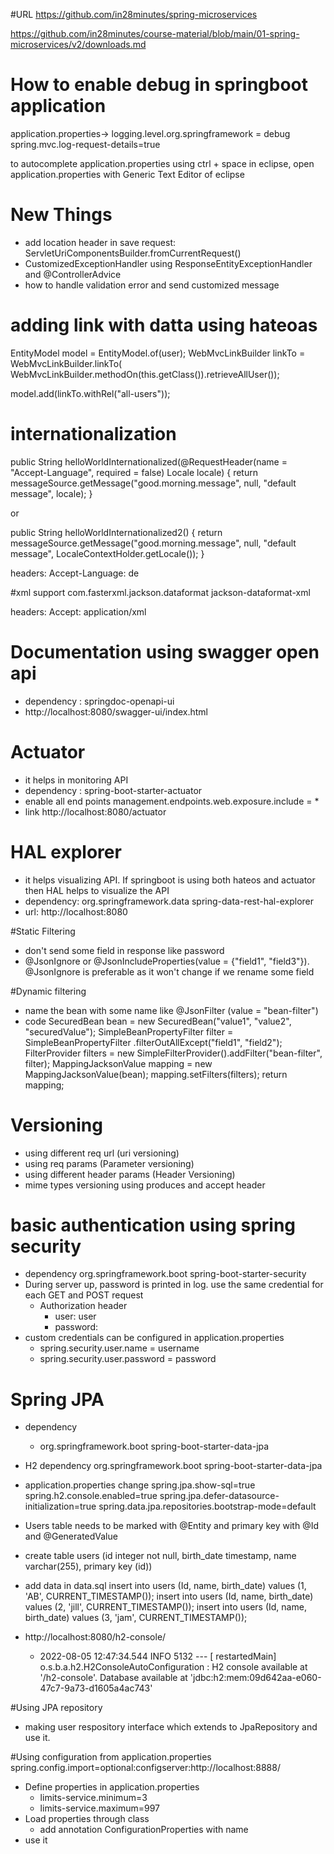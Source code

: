 #URL
https://github.com/in28minutes/spring-microservices

https://github.com/in28minutes/course-material/blob/main/01-spring-microservices/v2/downloads.md

# How to enable debug in springboot application
application.properties->
logging.level.org.springframework = debug
spring.mvc.log-request-details=true

to autocomplete application.properties using ctrl + space in eclipse, open application.properties with Generic Text Editor of eclipse

# New Things
- add location header in save request: ServletUriComponentsBuilder.fromCurrentRequest()
- CustomizedExceptionHandler using ResponseEntityExceptionHandler and @ControllerAdvice
- how to handle validation error and send customized message

# adding link with datta using hateoas
EntityModel <User> model = EntityModel.of(user);
WebMvcLinkBuilder linkTo = WebMvcLinkBuilder.linkTo(
				WebMvcLinkBuilder.methodOn(this.getClass()).retrieveAllUser());
		
model.add(linkTo.withRel("all-users"));

# internationalization
public String helloWorldInternationalized(@RequestHeader(name = "Accept-Language", required = false) Locale locale) {
		return messageSource.getMessage("good.morning.message", null, "default message", locale);
}
	
or

public String helloWorldInternationalized2() {
		return messageSource.getMessage("good.morning.message", null, "default message", LocaleContextHolder.getLocale());
}

headers: 
Accept-Language: de
	
#xml support
<dependency>
			<groupId>com.fasterxml.jackson.dataformat</groupId>
			<artifactId>jackson-dataformat-xml</artifactId>
</dependency>

headers:
Accept: application/xml

# Documentation using swagger open api
- dependency : springdoc-openapi-ui
- http://localhost:8080/swagger-ui/index.html

# Actuator
- it helps in monitoring API
- dependency : spring-boot-starter-actuator
- enable all end points
     management.endpoints.web.exposure.include = *
- link
   http://localhost:8080/actuator
   
# HAL explorer
- it helps visualizing API. If springboot is using both hateos and actuator then HAL helps to visualize the API
- dependency:
    <groupId>org.springframework.data</groupId>
	<artifactId>spring-data-rest-hal-explorer</artifactId>
- url:
   http://localhost:8080
   
#Static Filtering
- don't send some field in response like password
- @JsonIgnore or @JsonIncludeProperties(value = {"field1", "field3"}). @JsonIgnore is preferable as it won't change if we rename some field

#Dynamic filtering
- name the bean with some name like @JsonFilter (value = "bean-filter")
- code
    SecuredBean bean = new SecuredBean("value1", "value2", "securedValue");
		SimpleBeanPropertyFilter filter = SimpleBeanPropertyFilter
				.filterOutAllExcept("field1", "field2");
		FilterProvider filters = new SimpleFilterProvider().addFilter("bean-filter", filter);
		MappingJacksonValue mapping = new MappingJacksonValue(bean);
		mapping.setFilters(filters);
		return mapping;
  
# Versioning
- using different req url (uri versioning)
- using req params (Parameter versioning)
- using different header params (Header Versioning)
- mime types versioning using produces and accept header

# basic authentication using spring security
- dependency
     <groupId>org.springframework.boot</groupId>
	 <artifactId>spring-boot-starter-security</artifactId>
- During server up, password is printed in log. use the same credential for each GET and POST request
  - Authorization header
    - user: user
	- password: <generated>
- custom credentials can be configured in application.properties
  - spring.security.user.name = username
  - spring.security.user.password = password
  
# Spring JPA
- dependency
  - <groupId>org.springframework.boot</groupId>
	<artifactId>spring-boot-starter-data-jpa</artifactId>
- H2 dependency
    <groupId>org.springframework.boot</groupId>
	<artifactId>spring-boot-starter-data-jpa</artifactId>
- application.properties change 
   spring.jpa.show-sql=true
   spring.h2.console.enabled=true
   spring.jpa.defer-datasource-initialization=true
spring.data.jpa.repositories.bootstrap-mode=default
- Users table needs to be marked with @Entity and primary key with @Id and @GeneratedValue 
- create table users (id integer not null, birth_date timestamp, name varchar(255), primary key (id))
- add data in data.sql
insert into users (Id, name, birth_date) values (1, 'AB', CURRENT_TIMESTAMP());
insert into users (Id, name, birth_date) values (2, 'jill', CURRENT_TIMESTAMP());
insert into users (Id, name, birth_date) values (3, 'jam', CURRENT_TIMESTAMP());

- http://localhost:8080/h2-console/
  - 2022-08-05 12:47:34.544  INFO 5132 --- [  restartedMain] o.s.b.a.h2.H2ConsoleAutoConfiguration    : H2 console available at '/h2-console'. Database available at 'jdbc:h2:mem:09d642aa-e060-47c7-9a73-d1605a4ac743'
  
#Using JPA repository
- making user respository interface which extends to JpaRepository and use it.

#Using configuration from application.properties
spring.config.import=optional:configserver:http://localhost:8888/
- Define properties in application.properties
  - limits-service.minimum=3
  - limits-service.maximum=997
- Load properties through class
  - add annotation ConfigurationProperties with name
- use it